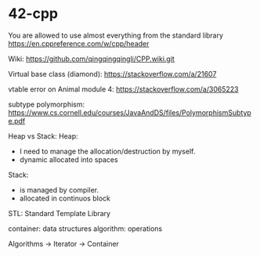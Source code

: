 # 42-cpp

You are allowed to use almost everything from the standard library
https://en.cppreference.com/w/cpp/header

Wiki: https://github.com/qingqingqingli/CPP.wiki.git

Virtual base class (diamond): https://stackoverflow.com/a/21607

vtable error on Animal module 4: https://stackoverflow.com/a/3065223

subtype polymorphism: https://www.cs.cornell.edu/courses/JavaAndDS/files/PolymorphismSubtype.pdf

Heap vs Stack:
Heap:

- I need to manage the allocation/destruction by myself.
- dynamic allocated into spaces

Stack:

- is managed by compiler.
- allocated in continuos block

STL: Standard Template Library

container: data structures
algorithm: operations

Algorithms -> Iterator -> Container
